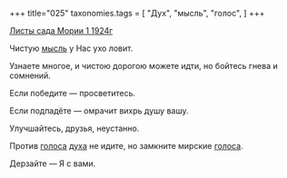 +++
title="025"
taxonomies.tags = [
 "Дух",
 "мысль",
 "голос",
]
+++

[Листы сада Мории 1 1924г](/agni/1924)

Чистую [мысль](/tags/мысль) у Нас ухо ловит.   

Узнаете многое, и чистою дорогою можете идти, но бойтесь гнева и сомнений.   

Если победите — просветитесь.   

Если подпадёте — омрачит вихрь душу вашу.   

Улучшайтесь, друзья, неустанно.   

Против [голоса](/tags/голос) [духа](/tags/Дух) не идите, но замкните мирские [голоса](/tags/голос).   

Дерзайте — Я с вами.   


